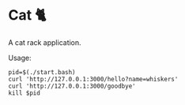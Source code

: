 # Cat 🐈
A cat rack application.

Usage:

```
pid=$(./start.bash)
curl 'http://127.0.0.1:3000/hello?name=whiskers'
curl 'http://127.0.0.1:3000/goodbye'
kill $pid
```
